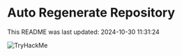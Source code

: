 # Auto Regenerate Repository

This README was last updated: 2024-10-30 11:31:24

 ![TryHackMe](https://tryhackme.com/badge/533634)